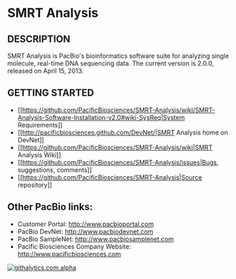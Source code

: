 SMRT Analysis
=============

## DESCRIPTION

SMRT Analysis is PacBio's bioinformatics software suite for analyzing single molecule, real-time DNA sequencing data.
The current version is 2.0.0, released on April 15, 2013.

## GETTING STARTED

* [[https://github.com/PacificBiosciences/SMRT-Analysis/wiki/SMRT-Analysis-Software-Installation-v2.0#wiki-SysReq|System Requirements]]
* [[http://pacificbiosciences.github.com/DevNet/|SMRT Analysis home on DevNet]]
* [[https://github.com/PacificBiosciences/SMRT-Analysis/wiki|SMRT Analysis Wiki]]
* [[https://github.com/PacificBiosciences/SMRT-Analysis/issues|Bugs, suggestions, comments]]
* [[https://github.com/PacificBiosciences/SMRT-Analysis|Source repository]]

## Other PacBio links:

* Customer Portal: http://www.pacbioportal.com
* PacBio DevNet: http://www.pacbiodevnet.com
* PacBio SampleNet: http://www.pacbiosamplenet.com
* Pacific Biosciences Company Website: http://www.pacificbiosciences.com

[![githalytics.com alpha](https://cruel-carlota.pagodabox.com/104b77caac44b82e52bce19ad64c9c0b "githalytics.com")](http://githalytics.com/github.com/PacificBiosciences)
